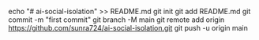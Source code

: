 echo "# ai-social-isolation" >> README.md
git init
git add README.md
git commit -m "first commit"
git branch -M main
git remote add origin https://github.com/sunra724/ai-social-isolation.git
git push -u origin main
